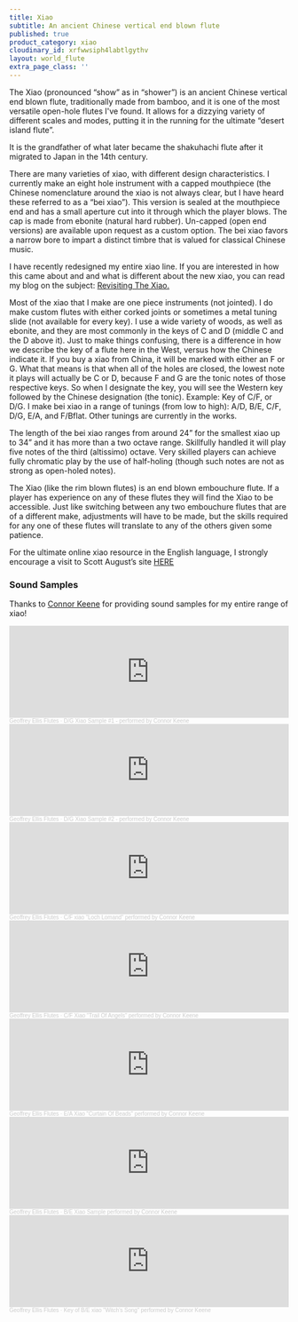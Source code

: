 ```yaml
---
title: Xiao
subtitle: An ancient Chinese vertical end blown flute
published: true
product_category: xiao
cloudinary_id: xrfwwsiph4labtlgythv
layout: world_flute
extra_page_class: ''
---
```


The Xiao (pronounced “show” as in “shower”) is an ancient Chinese vertical end blown flute, traditionally  made from bamboo, and it is one of the most versatile open-hole flutes I've found. It allows for a dizzying variety of different scales and modes, putting it in the running for the ultimate “desert island flute”.

It is the grandfather of what later became the shakuhachi flute after it migrated to Japan in the 14th century.

There are many varieties of xiao, with different design characteristics. I currently make an eight hole instrument with a capped mouthpiece (the Chinese nomenclature around the xiao is not always clear, but I have heard these referred to as a “bei xiao”). This version is sealed at the mouthpiece end and has a small aperture cut into it through which the player blows. The cap is made from ebonite (natural hard rubber). Un-capped (open end versions) are available upon request as a custom option.  The bei xiao favors a narrow bore to impart a distinct timbre that is valued for classical Chinese music.

I have recently redesigned my entire xiao line.  If you are interested in how this came about and and what is different about the new xiao, you can read my blog on the subject:  [Revisiting The Xiao.](https://www.ellisflutes.com/blog/revisiting-the-xiao)

Most of the xiao that I make are one piece instruments (not jointed).  I do make custom flutes with either corked joints or sometimes a metal tuning slide (not available for every key).  I use a wide variety of woods, as well as ebonite, and they are most commonly in the keys of C and D (middle C and the D above it).  Just to make things confusing, there is a difference in how we describe the key of a flute here in the West, versus how the Chinese indicate it. If you buy a xiao from China, it will be marked with either an F or G. What that means is that when all of the holes are closed, the lowest note it plays will actually be C or D, because F and G are the tonic notes of those  respective keys.  So when I designate the key, you will see the Western key followed by the Chinese designation (the tonic). Example: Key of C/F, or D/G. I make bei xiao in a range of tunings (from low to high): A/D, B/E, C/F, D/G, E/A, and F/Bflat.  Other tunings are currently in the works.

The length of the bei xiao ranges from around 24” for the smallest xiao up to 34” and it has more than a two octave range.  Skillfully handled it will play five notes of the third (altissimo) octave.  Very skilled players can achieve fully chromatic play by the use of half-holing (though such notes are not as strong as open-holed notes).

The Xiao (like the rim blown flutes) is an end blown embouchure flute. If a player has experience on any of these flutes they will find the Xiao to be accessible. Just like switching between any two embouchure flutes that are of a different make, adjustments will have to be made, but the skills required for any one of these flutes will translate to any of the others given some patience.

For the ultimate online xiao resource in the English language, I strongly encourage a visit to Scott August’s site <a target="_blank" href="http://santafefluteschool.com/resources/xiao/">HERE</a>

### Sound Samples

Thanks to [Connor Keene](https://connortkeene.com/) for providing sound samples for my entire range of xiao!


<iframe width="100%" height="166" scrolling="no" frameborder="no" allow="autoplay" src="https://w.soundcloud.com/player/?url=https%3A//api.soundcloud.com/tracks/892330360&color=%23ff5500&auto_play=false&hide_related=false&show_comments=true&show_user=true&show_reposts=false&show_teaser=true"></iframe><div style="font-size: 10px; color: #cccccc;line-break: anywhere;word-break: normal;overflow: hidden;white-space: nowrap;text-overflow: ellipsis; font-family: Interstate,Lucida Grande,Lucida Sans Unicode,Lucida Sans,Garuda,Verdana,Tahoma,sans-serif;font-weight: 100;"><a href="https://soundcloud.com/earth-tone-flutes" title="Geoffrey Ellis Flutes" target="_blank" style="color: #cccccc; text-decoration: none;">Geoffrey Ellis Flutes</a> · <a href="https://soundcloud.com/earth-tone-flutes/dg-xiao-sample-performed-by-connor-keene" title="D/G Xiao Sample #1 -  performed by Connor Keene" target="_blank" style="color: #cccccc; text-decoration: none;">D/G Xiao Sample #1 -  performed by Connor Keene</a></div>

<iframe width="100%" height="166" scrolling="no" frameborder="no" allow="autoplay" src="https://w.soundcloud.com/player/?url=https%3A//api.soundcloud.com/tracks/909487765&color=%23ff5500&auto_play=false&hide_related=false&show_comments=true&show_user=true&show_reposts=false&show_teaser=true"></iframe><div style="font-size: 10px; color: #cccccc;line-break: anywhere;word-break: normal;overflow: hidden;white-space: nowrap;text-overflow: ellipsis; font-family: Interstate,Lucida Grande,Lucida Sans Unicode,Lucida Sans,Garuda,Verdana,Tahoma,sans-serif;font-weight: 100;"><a href="https://soundcloud.com/earth-tone-flutes" title="Geoffrey Ellis Flutes" target="_blank" style="color: #cccccc; text-decoration: none;">Geoffrey Ellis Flutes</a> · <a href="https://soundcloud.com/earth-tone-flutes/dg-xiao-sample-2-performed-by-connor-keene" title="D/G Xiao Sample #2 - performed by Connor Keene" target="_blank" style="color: #cccccc; text-decoration: none;">D/G Xiao Sample #2 - performed by Connor Keene</a></div>


<iframe width="100%" height="166" scrolling="no" frameborder="no" allow="autoplay" src="https://w.soundcloud.com/player/?url=https%3A//api.soundcloud.com/tracks/908749477&color=%23ff5500&auto_play=false&hide_related=false&show_comments=true&show_user=true&show_reposts=false&show_teaser=true"></iframe><div style="font-size: 10px; color: #cccccc;line-break: anywhere;word-break: normal;overflow: hidden;white-space: nowrap;text-overflow: ellipsis; font-family: Interstate,Lucida Grande,Lucida Sans Unicode,Lucida Sans,Garuda,Verdana,Tahoma,sans-serif;font-weight: 100;"><a href="https://soundcloud.com/earth-tone-flutes" title="Geoffrey Ellis Flutes" target="_blank" style="color: #cccccc; text-decoration: none;">Geoffrey Ellis Flutes</a> · <a href="https://soundcloud.com/earth-tone-flutes/loch-lomand-connor-keene" title="C/F xiao &quot;Loch Lomand&quot; performed by Connor Keene" target="_blank" style="color: #cccccc; text-decoration: none;">C/F xiao &quot;Loch Lomand&quot; performed by Connor Keene</a></div>


<iframe width="100%" height="166" scrolling="no" frameborder="no" allow="autoplay" src="https://w.soundcloud.com/player/?url=https%3A//api.soundcloud.com/tracks/908750488&color=%23ff5500&auto_play=false&hide_related=false&show_comments=true&show_user=true&show_reposts=false&show_teaser=true"></iframe><div style="font-size: 10px; color: #cccccc;line-break: anywhere;word-break: normal;overflow: hidden;white-space: nowrap;text-overflow: ellipsis; font-family: Interstate,Lucida Grande,Lucida Sans Unicode,Lucida Sans,Garuda,Verdana,Tahoma,sans-serif;font-weight: 100;"><a href="https://soundcloud.com/earth-tone-flutes" title="Geoffrey Ellis Flutes" target="_blank" style="color: #cccccc; text-decoration: none;">Geoffrey Ellis Flutes</a> · <a href="https://soundcloud.com/earth-tone-flutes/trail-of-angels-connor-keene" title="C/F Xiao &quot;Trail Of Angels&quot; performed by Connor Keene" target="_blank" style="color: #cccccc; text-decoration: none;">C/F Xiao &quot;Trail Of Angels&quot; performed by Connor Keene</a></div>

<iframe width="100%" height="166" scrolling="no" frameborder="no" allow="autoplay" src="https://w.soundcloud.com/player/?url=https%3A//api.soundcloud.com/tracks/892330729&color=%23ff5500&auto_play=false&hide_related=false&show_comments=true&show_user=true&show_reposts=false&show_teaser=true"></iframe><div style="font-size: 10px; color: #cccccc;line-break: anywhere;word-break: normal;overflow: hidden;white-space: nowrap;text-overflow: ellipsis; font-family: Interstate,Lucida Grande,Lucida Sans Unicode,Lucida Sans,Garuda,Verdana,Tahoma,sans-serif;font-weight: 100;"><a href="https://soundcloud.com/earth-tone-flutes" title="Geoffrey Ellis Flutes" target="_blank" style="color: #cccccc; text-decoration: none;">Geoffrey Ellis Flutes</a> · <a href="https://soundcloud.com/earth-tone-flutes/ea-xiao-curtain-of-beads-performed-by-connor-keene" title="E/A Xiao  &quot;Curtain Of Beads&quot; performed by Connor Keene" target="_blank" style="color: #cccccc; text-decoration: none;">E/A Xiao  &quot;Curtain Of Beads&quot; performed by Connor Keene</a></div>


<iframe width="100%" height="166" scrolling="no" frameborder="no" allow="autoplay" src="https://w.soundcloud.com/player/?url=https%3A//api.soundcloud.com/tracks/892327453&color=%23ff5500&auto_play=false&hide_related=false&show_comments=true&show_user=true&show_reposts=false&show_teaser=true"></iframe><div style="font-size: 10px; color: #cccccc;line-break: anywhere;word-break: normal;overflow: hidden;white-space: nowrap;text-overflow: ellipsis; font-family: Interstate,Lucida Grande,Lucida Sans Unicode,Lucida Sans,Garuda,Verdana,Tahoma,sans-serif;font-weight: 100;"><a href="https://soundcloud.com/earth-tone-flutes" title="Geoffrey Ellis Flutes" target="_blank" style="color: #cccccc; text-decoration: none;">Geoffrey Ellis Flutes</a> · <a href="https://soundcloud.com/earth-tone-flutes/be-xiao-sample-performed-by-connor-keene" title="B/E Xiao Sample performed by Connor Keene" target="_blank" style="color: #cccccc; text-decoration: none;">B/E Xiao Sample performed by Connor Keene</a></div>

<iframe width="100%" height="166" scrolling="no" frameborder="no" allow="autoplay" src="https://w.soundcloud.com/player/?url=https%3A//api.soundcloud.com/tracks/908757031&color=%23ff5500&auto_play=false&hide_related=false&show_comments=true&show_user=true&show_reposts=false&show_teaser=true"></iframe><div style="font-size: 10px; color: #cccccc;line-break: anywhere;word-break: normal;overflow: hidden;white-space: nowrap;text-overflow: ellipsis; font-family: Interstate,Lucida Grande,Lucida Sans Unicode,Lucida Sans,Garuda,Verdana,Tahoma,sans-serif;font-weight: 100;"><a href="https://soundcloud.com/earth-tone-flutes" title="Geoffrey Ellis Flutes" target="_blank" style="color: #cccccc; text-decoration: none;">Geoffrey Ellis Flutes</a> · <a href="https://soundcloud.com/earth-tone-flutes/key-of-be-xiao-witchs-song-performed-by-connor-keene" title="Key of B/E xiao &quot;Witch&#x27;s Song&quot; performed by Connor Keene" target="_blank" style="color: #cccccc; text-decoration: none;">Key of B/E xiao &quot;Witch&#x27;s Song&quot; performed by Connor Keene</a></div>




